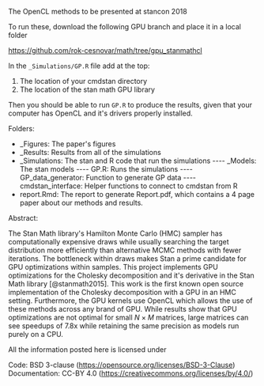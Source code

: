 The OpenCL methods to be presented at stancon 2018

To run these, download the following GPU branch and place it in a local folder

https://github.com/rok-cesnovar/math/tree/gpu_stanmathcl

In the `_Simulations/GP.R` file add at the top:

1. The location of your cmdstan directory
2. The location of the stan math GPU library

Then you should be able to run `GP.R` to produce the results, given that your computer has OpenCL and it's drivers properly installed.

Folders:

 - _Figures: The paper's figures
 - _Results: Results from all of the simulations
 - _Simulations: The stan and R code that run the simulations
 ---- _Models: The stan models
 ---- GP.R: Runs the simulations
 ---- GP_data_generator: Function to generate GP data
 ---- cmdstan_interface: Helper functions to connect to cmdstan from R
 - report.Rmd: The report to generate Report.pdf, which contains a 4 page paper about our methods and results.


Abstract:

The Stan Math library's Hamilton Monte Carlo (HMC) sampler has computationally expensive draws while usually searching the target distribution more efficiently than alternative MCMC methods with fewer iterations. The bottleneck within draws makes Stan a prime candidate for GPU optimizations within samples. This project implements GPU optimizations for the Cholesky decomposition and it's derivative in the Stan Math library [@stanmath2015]. This work is the first known open source implementation of the Cholesky decomposition with a GPU in an HMC setting. Furthermore, the GPU kernels use OpenCL which allows the use of these methods across any brand of GPU. While results show that GPU optimizations are not optimal for small $N\times M$ matrices, large matrices can see speedups of 7.8x while retaining the same precision as models run purely on a CPU.


All the information posted here is licensed under

Code: BSD 3-clause (https://opensource.org/licenses/BSD-3-Clause)
Documentation: CC-BY 4.0 (https://creativecommons.org/licenses/by/4.0/)